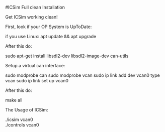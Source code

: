 #ICSim Full clean Installation 

Get ICSim working clean!

First, look if your OP System is UpToDate:

  if you use Linux: apt update && apt upgrade
  
After this do:
  
  sudo apt-get install libsdl2-dev libsdl2-image-dev can-utils
  
Setup a virtual can interface:
  
  sudo modprobe can
  sudo modprobe vcan
  sudo ip link add dev vcan0 type vcan
  sudo ip link set up vcan0
  
After this do:

  make all
  
The Usage of ICSim:

   ./icsim vcan0	
   ./controls vcan0
